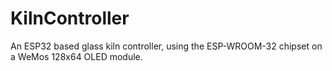 # KilnController
An ESP32 based glass kiln controller, using the ESP-WROOM-32 chipset on a WeMos 128x64 OLED module.  
